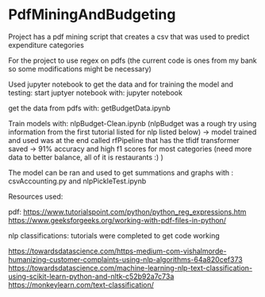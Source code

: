 # PdfMiningAndBudgeting
Project has a pdf mining script that creates a csv that was used to predict expenditure categories

For the project to use regex on pdfs (the current code is ones from my bank so some modifications might be necessary)

Used jupyter notebook to get the data and for training the model and testing:
start juptyer notebook with:
    jupyter notebook

get the data from pdfs with: getBudgetData.ipynb

Train models with: nlpBudget-Clean.ipynb (nlpBudget was a rough try using information from the first tutorial listed for nlp listed below)
    -> model trained and used was at the end called rfPipeline that has the tfidf transformer saved
    -> 91% accuracy and high f1 scores for most categories (need more data to better balance, all of it is restaurants :) )

The model can be ran and used to get summations and graphs with : csvAccounting.py and nlpPickleTest.ipynb

Resources used:

pdf:
https://www.tutorialspoint.com/python/python_reg_expressions.htm
https://www.geeksforgeeks.org/working-with-pdf-files-in-python/

nlp classifications: tutorials were completed to get code working

https://towardsdatascience.com/https-medium-com-vishalmorde-humanizing-customer-complaints-using-nlp-algorithms-64a820cef373
https://towardsdatascience.com/machine-learning-nlp-text-classification-using-scikit-learn-python-and-nltk-c52b92a7c73a
https://monkeylearn.com/text-classification/
